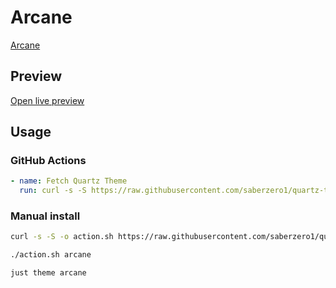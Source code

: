 # Arcane

[Arcane](https://github.com/xRyul)

## Preview

[Open live preview](https://quartz-themes.github.io/arcane/)

## Usage

### GitHub Actions

```yaml
- name: Fetch Quartz Theme
  run: curl -s -S https://raw.githubusercontent.com/saberzero1/quartz-themes/master/action.sh | bash -s -- arcane
```

### Manual install

```bash
curl -s -S -o action.sh https://raw.githubusercontent.com/saberzero1/quartz-themes/master/action.sh

./action.sh arcane
```

```bash
just theme arcane
```
